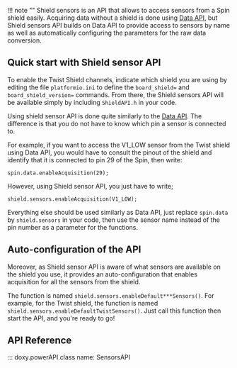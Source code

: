 !!! note ""
    Shield sensors is an API that allows to access sensors from a Spin shield easily.
    Acquiring data without a shield is done using [Data API](dataAPI.md), but Shield sensors API builds on Data API to provide access to sensors by name as well as automatically configuring the parameters for the raw data conversion.

## Quick start with Shield sensor API

To enable the Twist Shield channels, indicate which shield you are using by editing the file ``platformio.ini`` to define the ``board_shield=`` and ``board_shield_version=`` commands. From there, the Shield sensors API will be available simply by including ``ShieldAPI.h`` in your code.

Using shield sensor API is done quite similarly to the [Data API](dataAPI.md). The difference is that you do not have to know which pin a sensor is connected to.

For example, if you want to access the V1_LOW sensor from the Twist shield using Data API, you would have to consult the pinout of the shield and identify that it is connected to pin 29 of the Spin, then write:
```
spin.data.enableAcquisition(29);
```
However, using Shield sensor API, you just have to write;
```
shield.sensors.enableAcquisition(V1_LOW);
```

Everything else should be used similarly as Data API, just replace ``spin.data`` by ``shield.sensors`` in your code, then use the sensor name instead of the pin number as a parameter for the functions.

## Auto-configuration of the API

Moreover, as Shield sensor API is aware of what sensors are available on the shield you use, it provides an auto-configuration that enables acquisition for all the sensors from the shield.

The function is named ``shield.sensors.enableDefault***Sensors()``. For example, for the Twist shield, the function is named ``shield.sensors.enableDefaultTwistSensors()``. Just call this function then start the API, and you're ready to go!

## API Reference
::: doxy.powerAPI.class
name: SensorsAPI

